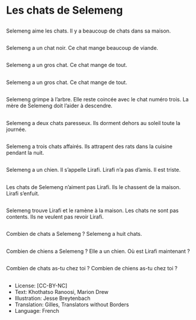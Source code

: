# Les chats de Selemeng

##
Selemeng aime les
chats.
Il y a beaucoup de
chats dans sa maison.

##
Selemeng a un chat
noir.
Ce chat mange
beaucoup de viande.

##
Selemeng a un gros
chat.
Ce chat mange de tout.

##
Selemeng a un gros
chat.
Ce chat mange de tout.

##
Selemeng grimpe à
l’arbre.
Elle reste coincée avec
le chat numéro trois.
La mère de Selemeng
doit l’aider à descendre.

##
Selemeng a deux chats
paresseux.
Ils dorment dehors au
soleil toute la journée.

##
Selemeng a trois chats
affairés.
Ils attrapent des rats
dans la cuisine pendant
la nuit.

##
Selemeng a un chien.
Il s’appelle Lirafi.
Lirafi n’a pas d’amis. Il
est triste.

##
Les chats de Selemeng
n’aiment pas Lirafi.
Ils le chassent de la
maison.
Lirafi s’enfuit.

##
Selemeng trouve Lirafi
et le ramène à la
maison.
Les chats ne sont pas
contents.
Ils ne veulent pas revoir
Lirafi.

##
Combien de chats a
Selemeng ?
Selemeng a huit chats.

##
Combien de chiens a
Selemeng ?
Elle a un chien.
Où est Lirafi maintenant
?

##
Combien de chats as-tu chez toi ?
Combien de chiens as-tu chez toi ?

##
* License: [CC-BY-NC]
* Text: Khothatso Ranoosi, Marion Drew
* Illustration: Jesse Breytenbach
* Translation: Gilles, Translators without Borders
* Language: French
